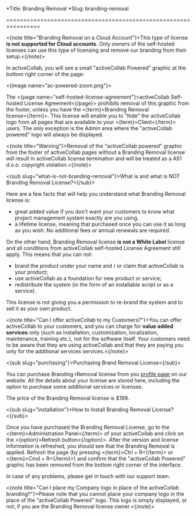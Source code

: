 *Title: Branding Removal
*Slug: branding-removal

================================================================

<{note title="Branding Removal on a Cloud Account"}>This type of license **is not supported for Cloud accounts**. Only owners of the self-hosted licenses can use this type of licensing and remove our branding from their setup.<{/note}>

In activeCollab, you will see a small "activeCollab Powered" graphic at the bottom right corner of the page:

<{image name="ac-powered-zoom.png"}>

The <{page name="self-hosted-license-agreement"}>activeCollab Self-hosted License Agreement<{/page}> prohibits removal of this graphic from the footer, unless you have the <{term}>Branding Removal license<{/term}>. This license will enable you to "hide" the activeCollab logo from all pages that are available to your <{term}>Client<{/term}> users. The only exception is the Admin area where the "activeCollab powered" logo will always be displayed.

<{note title="Warning"}>Removal of the "activeCollab powered" graphic from the footer of activeCollab pages without a Branding Removal license will result in activeCollab license termination and will be treated as a A51 d.o.o. copyright violation.<{/note}>

<{sub slug="what-is-not-branding-removal"}>What is and what is NOT Branding Removal License?<{/sub}>

Here are a few facts that will help you understand what Branding Removal license is:

- great added value if you don't want your customers to know what project management system exactly are you using.
- a lifetime license, meaning that purchased once you can use it as long as you wish. No additional fees or annual renewals are required.

On the other hand, Branding Removal license **is not a White Label** license and all conditions from activeCollab self-hosted License Agreement still apply. This means that you can not:

- brand the product under your name and / or claim that activeCollab is your product;
- use activeCollab as a foundation for new product or service;
- redistribute the system (in the form of an installable script or as a service). 

This license is not giving you a permission to re-brand the system and to sell it as your own product.

<{note title="Can I offer activeCollab to my Customers?"}>You can offer activeCollab to your customers, and you can charge for **value added services** only (such as installation, customization, localization, maintenance, training etc.), not for the software itself. Your customers need to be aware that they are using activeCollab and that they are paying you only for the additional services services.<{/note}>

<{sub slug="purchasing"}>Purchasing Brand Removal License<{/sub}>

You can purchase Branding rRemoval license from you <a href="http://www.activecollab.com/my-profile">profile page</a> on our website. All the details about your license are stored here, including the option to purchase some additional services or licenses. 

The price of the Branding Removal license is $199.

<{sub slug="installation"}>How to Install Branding Removal License?<{/sub}>

Once you have purchased the Branding Removal License, go to the <{term}>Administration Panel<{/term}> of your activeCollab and click on the <{option}>Refresh button<{/option}>. After the version and license information is refreshed, you should see that the Branding Removal is applied. Refresh the page (by pressing <{term}>Ctrl + R<{/term}> or <{term}>Cmd + R<{/term}>) and confirm that the "activeCollab Powered" graphic has been removed from the bottom right corner of the interface.

In case of any problems, please get in touch with our support team.

<{note title="Can I place my Company logo in place of the activeCollab branding?"}>Please note that you cannot place your company logo in the place of the "activeCollab Powered" logo. This logo is simply displayed, or not, if you are the Branding Removal license owner.<{/note}>